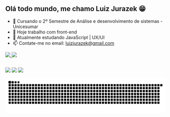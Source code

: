 ## Olá todo mundo, me chamo Luiz Jurazek 😁

- 🏫 Cursando o 2º Semestre de Análise e desenvolvimento de sistemas - Unicesumar
- 🔭 Hoje trabalho com front-end
- 🌱 Atualmente estudando JavaScript | UX/UI
- 📫 Contate-me no email: luizjurazek@gmail.com


<div>
  <a href="beacons.page/luizjurazek">
  <img height="170em" src="https://github-readme-stats.vercel.app/api?username=luizjurazek&show_icons=true&theme=dark&include_all_commits=true&count_private=true"/>
  <img height="170em" src="https://github-readme-stats.vercel.app/api/top-langs/?username=luizjurazek&layout=compact&langs_count=7&theme=dark"/>
</div>

  ##
  
  <div> 
  <a href = "mailto:luizjurazek@gmail.com"><img src="https://img.shields.io/badge/-Gmail-%23333?style=for-the-badge&logo=gmail&logoColor=white" target="_blank"></a>
  <a href="https://www.linkedin.com/in/luizjurazek" target="_blank"><img src="https://img.shields.io/badge/-LinkedIn-%230077B5?style=for-the-badge&logo=linkedin&logoColor=white" target="_blank"></a> 
  <a href="https://instagram.com/jurazek_" target="_blank"><img src="https://img.shields.io/badge/-Instagram-%23E4405F?style=for-the-badge&logo=instagram&logoColor=white" target="_blank"></a>
    
  ![Snake animation](https://github.com/luizjurazek/luizjurazek/blob/output/github-contribution-grid-snake.svg)
 
</div>
